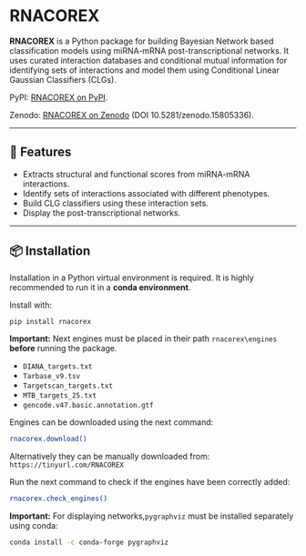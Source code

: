 # RNACOREX

**RNACOREX** is a Python package for building Bayesian Network based classification models using miRNA-mRNA post-transcriptional networks. It uses curated interaction databases and conditional mutual information for identifying sets of interactions and model them using Conditional Linear Gaussian Classifiers (CLGs).

PyPI: [RNACOREX on PyPI](https://pypi.org/project/RNACOREX/).

Zenodo: [RNACOREX on Zenodo](https://zenodo.org/records/15805336) 
(DOI 10.5281/zenodo.15805336).

---

## 🚀 Features

- Extracts structural and functional scores from miRNA-mRNA interactions.
- Identify sets of interactions associated with different phenotypes.
- Build CLG classifiers using these interaction sets.
- Display the post-transcriptional networks.

---

## 📦 Installation

Installation in a Python virtual environment is required. It is highly recommended to run it in a **conda environment**.

Install with:

```bash
pip install rnacorex
```

**Important:** Next engines must be placed in their path `rnacorex\engines` **before** running the package. 

- `DIANA_targets.txt`
- `Tarbase_v9.tsv`
- `Targetscan_targets.txt`
- `MTB_targets_25.txt`
- `gencode.v47.basic.annotation.gtf`

Engines can be downloaded using the next command:

```bash
rnacorex.download()
```

Alternatively they can be manually downloaded from: `https://tinyurl.com/RNACOREX`

Run the next command to check if the engines have been correctly added:

```bash
rnacorex.check_engines()
```

**Important:** For displaying networks,`pygraphviz` must be installed separately using conda:

```bash
conda install -c conda-forge pygraphviz
```



